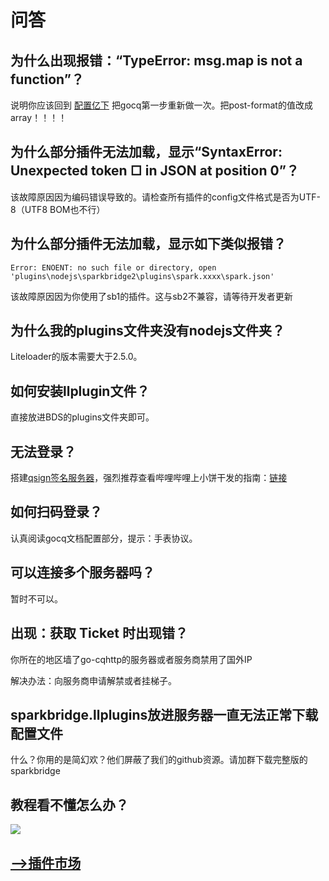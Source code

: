 # 问答

## 为什么出现报错：“TypeError: msg.map is not a function”？

说明你应该回到 [配置亿下](/subpages/conf.md) 把gocq第一步重新做一次。把post-format的值改成array！！！！

## 为什么部分插件无法加载，显示“SyntaxError: Unexpected token ﻿□ in JSON at position 0”？

该故障原因因为编码错误导致的。请检查所有插件的config文件格式是否为UTF-8（UTF8 BOM也不行）

## 为什么部分插件无法加载，显示如下类似报错？

```
Error: ENOENT: no such file or directory, open 'plugins\nodejs\sparkbridge2\plugins\spark.xxxx\spark.json'
```

该故障原因因为你使用了sb1的插件。这与sb2不兼容，请等待开发者更新

## 为什么我的plugins文件夹没有nodejs文件夹？

Liteloader的版本需要大于2.5.0。

## 如何安装llplugin文件？

直接放进BDS的plugins文件夹即可。

## 无法登录？

搭建[qsign签名服务器](https://github.com/fuqiuluo/unidbg-fetch-qsign)，强烈推荐查看哔哩哔哩上小饼干发的指南：[链接](https://b23.tv/iDzHdIj)

## 如何扫码登录？

认真阅读gocq文档配置部分，提示：手表协议。

## 可以连接多个服务器吗？

暂时不可以。


## 出现：获取 Ticket 时出现错？

你所在的地区墙了go-cqhttp的服务器或者服务商禁用了国外IP

解决办法：向服务商申请解禁或者挂梯子。

## sparkbridge.llplugins放进服务器一直无法正常下载配置文件

什么？你用的是简幻欢？他们屏蔽了我们的github资源。请加群下载完整版的sparkbridge

## 教程看不懂怎么办？

![](/qa/pa.png)

## [-->插件市场](/subpages/store.md)
